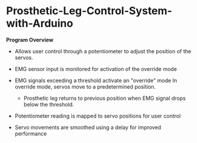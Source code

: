 # Prosthetic-Leg-Control-System-with-Arduino

**Program Overview**

* Allows user control through a potentiometer to adjust the position of the servos.

* EMG sensor input is monitored for activation of the override mode

* EMG signals exceeding a threshold activate an "override" mode
In override mode, servos move to a predetermined position.
    * Prosthetic leg returns to previous position when EMG signal drops below the threshold.

* Potentiometer reading is mapped to servo positions for user control

* Servo movements are smoothed using a delay for improved performance

